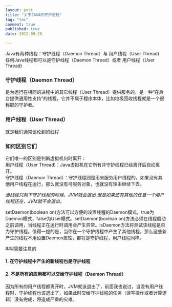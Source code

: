 ```yaml
---
layout: post
title: "关于JAVA的守护进程"
tag: "tec"
comment: true
published: true
date: 2012-09-26

---
```


Java有两种线程：守护线程（Daemon Thread）与 用户线程（User Thread)   
任何Java线程都可以是守护线程（Daemon Thread）或者 用户线程（User Thread)
 
### 守护线程（Daemon Thread）
是为运行在相同的进程中的其它线程（User Thread）提供服务的，是一种“在后台提供通用性支持”的线程，它并不属于程序本体，比如垃圾回收线程就是一个很称职的守护者。

### 用户线程（User Thread）
就是我们通常谈论到的线程

### 如何区别它们

它们唯一的区别是判断虚拟机何时离开：   
用户线程（User Thread)：Java虚拟机在它所有非守护线程已经离开后自动离开。   
守护线程（Daemon Thread）：守护线程则是用来服务用户线程的，如果没有其他用户线程在运行，那么就没有可服务对象，也就没有理由继续下去。

*当线程只剩下守护线程的时候，JVM就会退出.但是如果还有其他的任意一个用户线程还在，JVM就不会退出。*

setDaemon(boolean on)方法可以方便的设置线程的Daemon模式，true为Daemon模式，false为User模式。setDaemon(boolean on)方法必须在线程启动之前调用，当线程正在运行时调用会产生异常。isDaemon方法将测试该线程是否为守护线程。值得一提的是，当你在一个守护线程中产生了其他线程，那么这些新产生的线程不用设置Daemon属性，都将是守护线程，用户线程同样。

###需要注意的
#### 1. 在守护线程中产生的新线程也是守护线程
#### 2. 不是所有的应用都可以交给守护线程（Daemon Thread）   
   因为所有的用户线程都离开时，JVM就该退出了，前面我也说过，当没有用户线程时，守护线程也该退出了，如果此时交给守护线程的任务（读写操作或者计算逻辑）没有完成，将造成严重的灾难。

